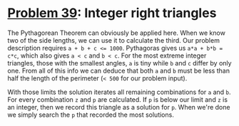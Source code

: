 # [Problem 39](https://projecteuler.net/problem=39): Integer right triangles

The Pythagorean Theorem can obviously be applied here.
When we know two of the side lengths, we can use it to calculate the third.
Our problem description requires `a + b + c <= 1000`.
Pythagoras gives us `a*a + b*b = c*c`, which also gives `a < c` and `b < c`.
For the most extreme integer triangles, those with the smallest angles, `a` is tiny while `b` and `c` differ by only one.
From all of this info we can deduce that both `a` and `b` must be less than half the length of the perimeter (`< 500` for our problem input).

With those limits the solution iterates all remaining combinations for `a` and `b`.
For every combination `z` and `p` are calculated.
If `p` is below our limit and `z` is an integer, then we record this triangle as a solution for `p`.
When we're done we simply search the `p` that recorded the most solutions.
